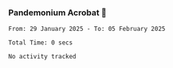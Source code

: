 ### Pandemonium Acrobat 🤸

<!--START_SECTION:waka-->

```all_time
From: 29 January 2025 - To: 05 February 2025

Total Time: 0 secs

No activity tracked
```

<!--END_SECTION:waka-->
